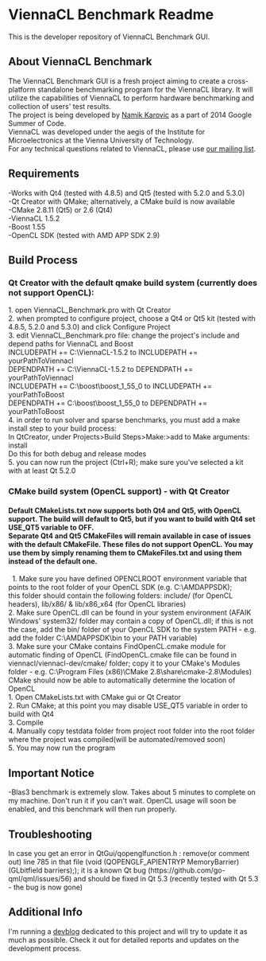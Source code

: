 <h1>ViennaCL Benchmark Readme</h1>
This is the developer repository of ViennaCL Benchmark GUI.
<h2>About ViennaCL Benchmark</h2>
The ViennaCL Benchmark GUI is a fresh project aiming to create a cross-platform standalone benchmarking program for the ViennaCL library. It will utilize the capabilities of ViennaCL to perform hardware benchmarking and collection of users' test results.<br>
The project is being developed by <a href="http://zalomiga.ba/">Namik Karovic</a> as a part of 2014 Google Summer of Code.<br>
ViennaCL was developed under the aegis of the Institute for Microelectronics at the Vienna University of Technology.<br>
For any technical questions related to ViennaCL, please use <a href="mailto:viennacl-support%40lists.sourceforge.net">our
mailing list</a>.<br>

<h2>Requirements</h2>
-Works with Qt4 (tested with 4.8.5) and Qt5 (tested with 5.2.0 and 5.3.0)<br>
-Qt Creator with QMake; alternatively, a CMake build is now available<br>
-CMake 2.8.11 (Qt5) or 2.6 (Qt4)<br>
-ViennaCL 1.5.2<br>
-Boost 1.55<br>
-OpenCL SDK (tested with AMD APP SDK 2.9)
<h2>Build Process</h2>
<h3>Qt Creator with the default qmake build system (currently does not support OpenCL):</h3>
1. open ViennaCL_Benchmark.pro with Qt Creator<br>
2. when prompted to configure project, choose a Qt4 or Qt5 kit (tested with 4.8.5, 5.2.0 and 5.3.0) and click Configure Project<br>
3. edit ViennaCL_Benchmark.pro file: change the project's include and depend paths for ViennaCL and Boost<br>
INCLUDEPATH += C:\ViennaCL-1.5.2 to INCLUDEPATH += yourPathToViennacl<br>
DEPENDPATH += C:\ViennaCL-1.5.2 to DEPENDPATH += yourPathToViennacl<br>
INCLUDEPATH += C:\boost\boost_1_55_0 to INCLUDEPATH += yourPathToBoost<br>
DEPENDPATH += C:\boost\boost_1_55_0 to DEPENDPATH += yourPathToBoost<br>
4. in order to run solver and sparse benchmarks, you must add a make install step to your build process: <br>
In QtCreator, under Projects>Build Steps>Make:>add to Make arguments: install<br>
Do this for both debug and release modes<br>
5. you can now run the project (Ctrl+R); make sure you've selected a kit with at least Qt 5.2.0<br>
<h3>CMake build system (OpenCL support) - with Qt Creator</h3><h4>Default CMakeLists.txt now supports both Qt4 and Qt5, with OpenCL support. The build will default to Qt5, but if you want to build with Qt4 set USE_QT5 variable to OFF.<br> Separate Qt4 and Qt5 CMakeFiles will remain available in case of issues with the default CMakeFile. These files do not support OpenCL. You may use them by simply renaming them to CMakeFiles.txt and using them instead of the default one.</h4>&nbsp;
  1. Make sure you have defined OPENCLROOT environment variable that points to the root folder of your OpenCL SDK (e.g. C:\AMDAPPSDK);<br> this folder should contain the following folders: include/ (for OpenCL headers), lib/x86/ & lib/x86_x64 (for OpenCL libraries)<br>
  2. Make sure OpenCL.dll can be found in your system environment (AFAIK Windows' system32/ folder may contain a copy of OpenCL.dll; if this is not the case, add the bin/ folder of your OpenCL SDK to the system PATH - e.g. add the folder C:\AMDAPPSDK\bin to your PATH variable)<br>
  3. Make sure your CMake contains FindOpenCL.cmake module for automatic finding of OpenCL (FindOpenCL.cmake file can be found in viennacl/viennacl-dev/cmake/ folder; copy it to your CMake's Modules folder - e.g. C:\Program Files (x86)\CMake 2.8\share\cmake-2.8\Modules)<br>CMake should now be able to automatically determine the location of OpenCL<br>
  1. Open CMakeLists.txt with CMake gui or Qt Creator<br>
  2. Run CMake; at this point you may disable USE_QT5 variable in order to build with Qt4<br>
  3. Compile<br>
  4. Manually copy testdata folder from project root folder into the root folder where the project was compiled(will be automated/removed soon)<br>
  5. You may now run the program<br>
<h2>Important Notice</h2>
 -Blas3 benchmark is extremely slow. Takes about 5 minutes to complete on my machine. Don't run it if you can't wait. OpenCL usage will soon be enabled, and this benchmark will then run properly.<br>
<h2>Troubleshooting</h2>
In case you get an error in QtGui/qopenglfunction.h : remove(or comment out) line 785 in that file (void (QOPENGLF_APIENTRYP MemoryBarrier)(GLbitfield barriers);); it is a known Qt bug (https://github.com/go-qml/qml/issues/56) and should be fixed in Qt 5.3 (recently tested with Qt 5.3 - the bug is now gone)<br>
<h2>Additional Info</h2>
I'm running a <a href="http://zalomiga.ba/blog">devblog</a> dedicated to this project and will try to update it as much as possible. Check it out for detailed reports and updates on the development process.
